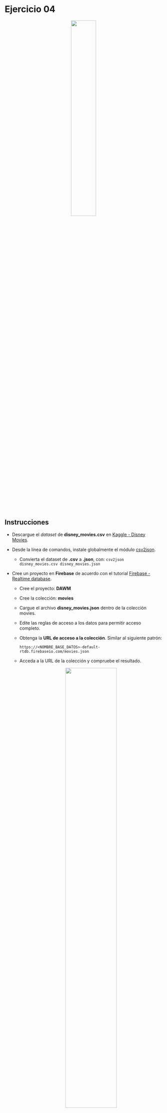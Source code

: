 # Ejercicio 04

<p align="center">  
  <img width="40%" src="imagenes/ejercicio04.png">
</p>

## Instrucciones

* Descargue el _dataset_ de **disney_movies.csv** en [Kaggle - Disney Movies](https://www.kaggle.com/datasets/prateekmaj21/disney-movies).
* Desde la línea de comandos, instale globalmente el módulo [csv2json](https://www.npmjs.com/package/csv2json).
  + Convierta el dataset de **.csv** a **.json**, con: `csv2json disney_movies.csv disney_movies.json`
* Cree un proyecto en **Firebase** de acuerdo con el tutorial [Firebase - Realtime database](https://dawmfiec.github.io/DAWM/tutoriales/firebase_realtime_database.html).
  + Cree el proyecto: **DAWM**
  + Cree la colección: **movies**
  + Cargue el archivo **disney_movies.json** dentro de la colección movies.
  + Edite las reglas de acceso a los datos para permitir acceso completo.
  + Obtenga la **URL de acceso a la colección**. Similar al siguiente patrón:
      
      ```
      https://<NOMBRE_BASE_DATOS>-default-rtdb.firebaseio.com/movies.json
      ```

  + Acceda a la URL de la colección y compruebe el resultado.

    <p align="center">  
      <img width="60%" src="imagenes/collection_public.png">
    </p>

* Acceda a [Postman](https://www.postman.com/).
  + Obtenga una [cuenta gratuita](https://identity.getpostman.com/signup).
  + Cree un _blank_ workspace con el nombre **DAWM**.

    <p align="center">  
      <img width="50%" src="imagenes/create_workspace.png" style="margin-right: 5%;">
      <img width="45%" src="imagenes/workspace_dawm.png">
    </p>

  + Cree la colección **Movies** y agregue los requerimientos,
    
    <p align="center">  
      <img width="30%" src="imagenes/collection.png" style="margin-right: 5%;"> 
      <img width="22%" src="imagenes/request.png">
    </p>

    - Agregue el requerimiento _**GET-all**_ (método HTTP **GET**) a toda la colección mediante la URL de acceso. Así luce respuesta del requerimiento en _Postman_.

      <p align="center">  
        <img width="80%" src="imagenes/GET-all.png">
      </p>

    - Agregue el requerimiento _**GET-byId**_ (método HTTP **GET**) al elemento **150** mediane la URL de acceso. Así luce respuesta del requerimiento en _Postman_.

      <p align="center">  
        <img width="80%" src="imagenes/GET-byId.png">
      </p>

    - Agregue el requerimiento _**POST**_ (método HTTP **POST**) para enviar datos al elemento **579.json** mediante la URL de acceso. Modifique el **Body** del requerimiento de tipo **raw**. 
      
      ```
      {
          "genre": "Adventure",
          "inflation_adjusted_gross": "",
          "movie_title": "Red",
          "mpaa_rating": "PG-13",
          "release_date": "",
          "total_gross": ""
      }
      ```

      Así luce respuesta del requerimiento en _Postman_ y la colección en firebase después del POST.

      <p align="center">  
        <img width="47%" src="imagenes/POST.png">
        <img width="47%" src="imagenes/firebase_POST.png">
      </p>

    - _**PUT**_: Con el método **PUT** para enviar datos a la colección, al URL `https://nosql-63d27-default-rtdb.firebaseio.com/movies/579.json`.  Modifique el **Body** del requerimiento de tipo **raw**. 
      ```
      {
          "genre": "Adventure",
          "inflation_adjusted_gross": "1800103",
          "movie_title": "Red",
          "mpaa_rating": "PG",
          "release_date": "2022-03-11",
          "total_gross": "19501533"
      }
      ```

      Así luce respuesta del requerimiento en _Postman_ y la colección en firebase después del PUT.

      <p align="center">  
        <img width="47%" src="imagenes/PUT.png">
        <img width="47%" src="imagenes/firebase_PUT.png">
      </p>

    - _**DELETE**_: Con el método **DELETE** para enviar datos a la colección, al URL `https://nosql-63d27-default-rtdb.firebaseio.com/movies/579.json`. Envíe la petición. Así luce respuesta del requerimiento en _Postman_ y la colección en firebase después del DELETE.

      <p align="center">  
        <img width="47%" src="imagenes/DELETE.png">
        <img width="47%" src="imagenes/firebase_DELETE.png">
      </p>


## Pruebas unitarias

* Para cada requerimiento, en la sección **Tests**
  + Agregue los test _**GET-all**_ 
  ```
  pm.test("Response is ok", ()=>{
      pm.response.to.have.status(200)
  })

  var data = pm.response.json();

  pm.test('Number of mvoies returned = ' + data.length, ()=>{
      pm.expect(data.length).to.equal(579);
  })
  ```

  + Agregue los test _**GET-one**_ 
  ```
  pm.test("Response is ok", ()=>{
      pm.response.to.have.status(200)
  })

  const jsonData = pm.response.json();

  pm.test('Has data: mpaa_rating', function() {
    pm.expect(jsonData).to.have.property('mpaa_rating');
  });

  pm.test('Has total_gross value: "12349549"', function() {
    pm.expect(jsonData["total_gross"]).to.equal("12349549");
  });
  ```

  + Agregue los test _**POST**_ 
  ```
  pm.test("Response is ok", ()=>{
      pm.response.to.have.status(200)
  })

  const jsonData = pm.response.json();

  pm.test('Has data: name', function() {
    pm.expect(jsonData).to.have.property('name');
  });
  ```

  + Agregue los test _**PUT**_ 
  ```
  pm.test("Response is ok", ()=>{
      pm.response.to.have.status(200)
  })

  const jsonData = pm.response.json();

  pm.test('Has data: total_gross', function() {
    pm.expect(jsonData).to.have.property('total_gross');
  });

  pm.test('Has data: inflation_adjusted_gross', function() {
    pm.expect(jsonData).to.have.property('inflation_adjusted_gross');
  });
  ```

  + Agregue los test _**DELETE**_ 
  ```
  pm.test("Response is ok", ()=>{
      pm.response.to.have.status(200)
  })

  const jsonData = pm.response.json();

  pm.test('Response is null', function() {
    pm.expect(jsonData).to.eql(null)
  });
  ```

* Programe la ejecución de la colección, con:

  <p align="center">  
    <img width="47%" src="imagenes/run_collection.png">
    <img width="47%" src="imagenes/runner.png">
  </p>

* Los resultados posibles a las pruebas unitarias pueden ser:
  <p align="center">  
    <img src="imagenes/tests.png">
  </p>





## Referencias 

* Building requests Postman Learning Center. (2022). Retrieved 16 August 2022, from https://learning.postman.com/docs/sending-requests/requests/
* Receiving responses Postman Learning Center. (2022). Retrieved 16 August 2022, from https://learning.postman.com/docs/sending-requests/responses/
* Grouping requests in collections Postman Learning Center. (2022). Retrieved 16 August 2022, from https://learning.postman.com/docs/sending-requests/intro-to-collections/
* Using variables Postman Learning Center. (2022). Retrieved 16 August 2022, from https://learning.postman.com/docs/sending-requests/variables/
* Firebase Database REST API. (2022). Retrieved 16 August 2022, from https://firebase.google.com/docs/reference/rest/database
